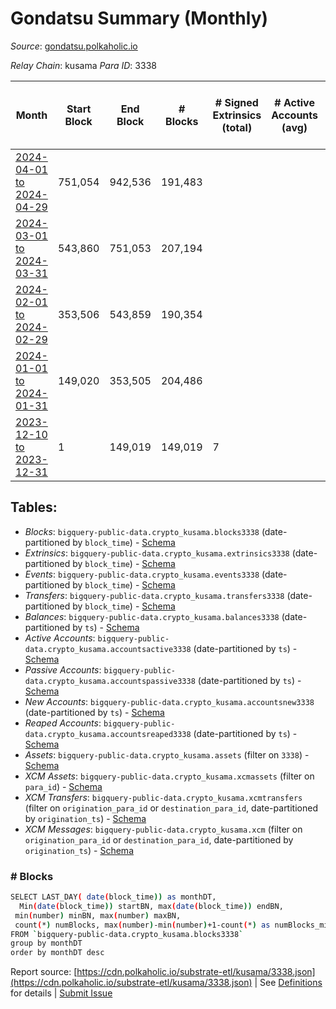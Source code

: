 # Gondatsu Summary (Monthly)

_Source_: [gondatsu.polkaholic.io](https://gondatsu.polkaholic.io)

*Relay Chain*: kusama
*Para ID*: 3338



| Month | Start Block | End Block | # Blocks | # Signed Extrinsics (total) | # Active Accounts (avg) | # Addresses with Balances (max) | Issues |
| ----- | ----------- | --------- | -------- | --------------------------- | ----------------------- | ------------------------------- | ------ |
| [2024-04-01 to 2024-04-29](/kusama/3338-gondatsu/2024-04-30.md) | 751,054 | 942,536 | 191,483 |  |  | 1 | -   |   
| [2024-03-01 to 2024-03-31](/kusama/3338-gondatsu/2024-03-31.md) | 543,860 | 751,053 | 207,194 |  |  | 1 | -   |   
| [2024-02-01 to 2024-02-29](/kusama/3338-gondatsu/2024-02-29.md) | 353,506 | 543,859 | 190,354 |  |  | 1 | -   |   
| [2024-01-01 to 2024-01-31](/kusama/3338-gondatsu/2024-01-31.md) | 149,020 | 353,505 | 204,486 |  |  | 1 | -   |   
| [2023-12-10 to 2023-12-31](/kusama/3338-gondatsu/2023-12-31.md) | 1 | 149,019 | 149,019 | 7 |  | 1 | -   |   

## Tables:

* _Blocks_: `bigquery-public-data.crypto_kusama.blocks3338` (date-partitioned by `block_time`) - [Schema](/schema/balances.json)
* _Extrinsics_: `bigquery-public-data.crypto_kusama.extrinsics3338` (date-partitioned by `block_time`) - [Schema](/schema/extrinsics.json)
* _Events_: `bigquery-public-data.crypto_kusama.events3338` (date-partitioned by `block_time`) - [Schema](/schema/events.json)
* _Transfers_: `bigquery-public-data.crypto_kusama.transfers3338` (date-partitioned by `block_time`) - [Schema](/schema/transfers.json)
* _Balances_: `bigquery-public-data.crypto_kusama.balances3338` (date-partitioned by `ts`) - [Schema](/schema/balances.json)
* _Active Accounts_: `bigquery-public-data.crypto_kusama.accountsactive3338` (date-partitioned by `ts`) - [Schema](/schema/accountsactive.json)
* _Passive Accounts_: `bigquery-public-data.crypto_kusama.accountspassive3338` (date-partitioned by `ts`) - [Schema](/schema/accountspassive.json)
* _New Accounts_: `bigquery-public-data.crypto_kusama.accountsnew3338` (date-partitioned by `ts`) - [Schema](/schema/accountsnew.json)
* _Reaped Accounts_: `bigquery-public-data.crypto_kusama.accountsreaped3338` (date-partitioned by `ts`) - [Schema](/schema/accountsreaped.json)
* _Assets_: `bigquery-public-data.crypto_kusama.assets` (filter on `3338`) - [Schema](/schema/assets.json)
* _XCM Assets_: `bigquery-public-data.crypto_kusama.xcmassets` (filter on `para_id`) - [Schema](/schema/xcmassets.json)
* _XCM Transfers_: `bigquery-public-data.crypto_kusama.xcmtransfers` (filter on `origination_para_id` or `destination_para_id`, date-partitioned by `origination_ts`) - [Schema](/schema/xcmtransfers.json)
* _XCM Messages_: `bigquery-public-data.crypto_kusama.xcm` (filter on `origination_para_id` or `destination_para_id`, date-partitioned by `origination_ts`) - [Schema](/schema/xcm.json)

### # Blocks
```bash
SELECT LAST_DAY( date(block_time)) as monthDT,
  Min(date(block_time)) startBN, max(date(block_time)) endBN, 
 min(number) minBN, max(number) maxBN, 
 count(*) numBlocks, max(number)-min(number)+1-count(*) as numBlocks_missing 
FROM `bigquery-public-data.crypto_kusama.blocks3338` 
group by monthDT 
order by monthDT desc
```


Report source: [https://cdn.polkaholic.io/substrate-etl/kusama/3338.json](https://cdn.polkaholic.io/substrate-etl/kusama/3338.json) | See [Definitions](/DEFINITIONS.md) for details | [Submit Issue](https://github.com/colorfulnotion/substrate-etl/issues)
